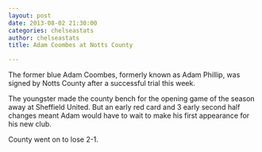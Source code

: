 ```yaml
--- 
layout: post 
date: 2013-08-02 21:30:00
categories: chelseastats
author: chelseastats
title: Adam Coombes at Notts County

--- 
```


The former blue Adam Coombes, formerly known as Adam Phillip, was signed by Notts County after a successful trial this week.

The youngster made the county bench for the opening game of the season away at Sheffield United. But an early red card and 3 early second half changes meant Adam would have to wait to make his first appearance for his new club.

County went on to lose 2-1.
